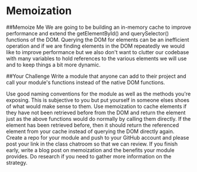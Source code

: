 # Memoization

##Memoize Me We are going to be building an in-memory cache to improve performance and extend the getElementById() and querySelector() functions of the DOM. Querying the DOM for elements can be an inefficient operation and if we are finding elements in the DOM repeatedly we would like to improve performance but we also don't want to clutter our codebase with many variables to hold references to the various elements we will use and to keep things a bit more dynamic.

##Your Challenge Write a module that anyone can add to their project and call your module's functions instead of the native DOM functions.

Use good naming conventions for the module as well as the methods you're exposing. This is subjective to you but put yourself in someone elses shoes of what would make sense to them.
Use memoization to cache elements if they have not been retrieved before from the DOM and return the element just as the above functions would do normally by calling them directly.
If the element has been retrieved before, then it should return the referenced element from your cache instead of querying the DOM directly again.
Create a repo for your module and push to your GitHub account and please post your link in the class chatroom so that we can review.
If you finish early, write a blog post on memoization and the benefits your module provides. Do research if you need to gather more information on the strategy.